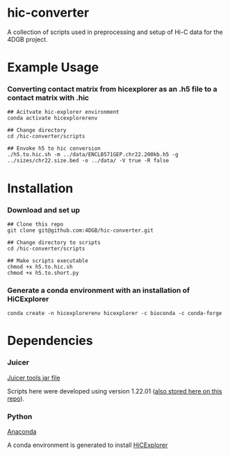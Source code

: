 # hic-converter
A collection of scripts used in preprocessing and setup of Hi-C data for the 4DGB project.

# Example Usage
### Converting contact matrix from hicexplorer as an .h5 file to a contact matrix with .hic
    ## Acitvate hic-explorer environment
    conda activate hicexplorerenv

    ## Change directory
    cd /hic-converter/scripts

    ## Envoke h5 to hic conversion
    ./h5.to.hic.sh -m ../data/ENCLB571GEP.chr22.200kb.h5 -g ../sizes/chr22.size.bed -o ../data/ -V true -R false

# Installation
### Download and set up
    ## Clone this repo
    git clone git@github.com:4DGB/hic-converter.git

    ## Change directory to scripts
    cd /hic-converter/scripts

    ## Make scripts executable
    chmod +x h5.to.hic.sh
    chmod +x h5.to.short.py

### Generate a conda environment with an installation of HiCExplorer
    conda create -n hicexplorerenv hicexplorer -c bioconda -c conda-forge

# Dependencies
### Juicer
[Juicer tools jar file](https://github.com/aidenlab/juicer/wiki/Download) 

Scripts here were developed using version 1.22.01 ([also stored here on this repo](https://github.com/4DGB/hic-converter/tree/main/jar)).

### Python
[Anaconda](https://www.anaconda.com/products/individual) 

A conda environment is generated to install [HiCExplorer](https://hicexplorer.readthedocs.io/en/latest/index.html)

